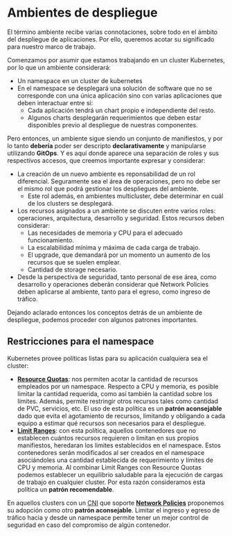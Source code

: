 # Ambientes de despliegue

El término ambiente recibe varias connotaciones, sobre todo en el ámbito del
despliegue de aplicaciones. Por ello, queremos acotar su significado para
nuestro marco de trabajo.

Comenzamos por asumir que estamos trabajando en un cluster Kubernetes, por lo
que un ambiente considerará:

* Un namespace en un cluster de kubernetes
* En el namespace se desplegará una solución de software que no se corresponde
  con una única aplicación sino con varias aplicaciones que deben interactuar
  entre sí:
  * Cada aplicación tendrá un chart propio e independiente del resto.
  * Algunos charts desplegarán requerimientos que deben estar disponibles
      previo al despliegue de nuestras componentes.

Pero entonces, un ambiente sigue siendo un conjunto de manifiestos, y por lo tanto
**debería** poder ser descripto **declarativamente** y manipularse utilizando
**GitOps**. Y es aquí donde aparece una separación de roles y sus respectivos
accesos, que creemos
importante expresar y considerar:

* La creación de un nuevo ambiente es reponsabilidad de un rol diferencial.
  Seguramente sea el área de operaciones, pero no debe ser el mismo rol que
  podrá gestionar los despliegues del ambiente.
  * Este rol además, en ambientes multicluster, debe determinar en cuál de los
     clusters se desplegará.
* Los recursos asignados a un ambiente se discuten entre varios roles:
  operaciones, arquitectura, desarrollo y seguridad. Estos recursos deben
  considerar:
  * Las necesidades de memoria y CPU para el adecuado funcionamiento.
  * La escalabilidad mínima y máxima de cada carga de trabajo.
  * El upgrade, que demandará por un momento un aumento de los recursos que se
      suelen emplear.
  * Cantidad de storage necesario.
* Desde la perspectiva de seguridad, tanto personal de ese área, como desarrollo
  y operaciones deberán considerar qué Network Policies deben aplicarse al
  ambiente, tanto para el egreso, como ingreso de tráfico.

Dejando aclarado entonces los conceptos detrás de un ambiente de despliegue,
podemos proceder con algunos patrones importantes.

## Restricciones para el namespace

Kubernetes provee políticas listas para su aplicación cualquiera sea el
cluster:

* [**Resource Quotas**](https://kubernetes.io/docs/concepts/policy/resource-quotas/):
  nos permiten acotar la cantidad de recursos empleados por un namespace.
  Respecto a CPU y memoria, es posible limitar la cantidad requerida, como así
  también la cantidad sobre los límites. Además, permite restringir otros
  recursos tales como cantidad de PVC, servicios, etc. El uso de esta política
  es un **patrón aconsejable** dado que evita el agotamiento de recursos,
  limitando y obligando a cada equipo a estimar qué recursos son necesarios para
  el despliegue.
* [**Limit Ranges**](https://kubernetes.io/docs/concepts/policy/limit-range/):
  con esta política, aquellos contenedores que no establecen cuántos recursos
  requieren o limitan en sus propios manifiestos, heredaran los limites
  establecidos en el namespace. Estos contenedores serán modificados al ser
  creados en el namespace asociándoles una cantidad establecida de requerimiento
  y límites de CPU y memoria. Al combinar Limit Ranges con Resource Quotas
  podemos establecer un equilibrio saludable para la ejecución de cargas de
  trabajo en cualquier cluster. Por esta razón consideramos esta política un
  **patrón recomendable**.

En aquellos clusters con un
[CNI](https://kubernetes.io/docs/concepts/extend-kubernetes/compute-storage-net/network-plugins/)
 que soporte [**Network Policies**](https://kubernetes.io/docs/concepts/services-networking/network-policies/)
proponemos su adopción como otro **patrón aconsejable**. Limitar el ingreso y
egreso de tráfico hacia y desde un namespace permite tener un mejor control de
seguridad en caso del compromiso de algún contenedor.

